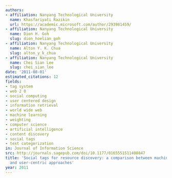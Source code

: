 ```yaml
---
authors:
- affiliation: Nanyang Technological University
  name: Khasfariyati Razikin
  url: https://academic.microsoft.com/author/293981459/
- affiliation: Nanyang Technological University
  name: Dion H. Goh
  slug: dion_hoelian_goh
- affiliation: Nanyang Technological University
  name: Alton Y. K. Chua
  slug: alton_y_k_chua
- affiliation: Nanyang Technological University
  name: Chei Sian Lee
  slug: chei_sian_lee
date: '2011-08-01'
estimated_citations: 12
fields:
- tag system
- web 2 0
- social computing
- user centered design
- information retrieval
- world wide web
- machine learning
- weighting
- computer science
- artificial intelligence
- content discovery
- social tags
- text categorization
in: Journal of Information Science
src: http://journals.sagepub.com/doi/10.1177/0165551511408847
title: 'Social tags for resource discovery: a comparison between machine learning
  and user-centric approaches'
year: 2011
---
```

